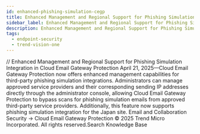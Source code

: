 ```yaml
---
id: enhanced-phishing-simulation-cegp
title: Enhanced Management and Regional Support for Phishing Simulation Integration in Cloud Email Gateway Protection
sidebar_label: Enhanced Management and Regional Support for Phishing Simulation Integration in Cloud Email Gateway Protection
description: Enhanced Management and Regional Support for Phishing Simulation Integration in Cloud Email Gateway Protection
tags:
  - endpoint-security
  - trend-vision-one
---
```


/*<![CDATA[*/ $('#title').html($('meta[name=map-description]').attr('content')); /*]]>*/ Enhanced Management and Regional Support for Phishing Simulation Integration in Cloud Email Gateway Protection April 21, 2025—Cloud Email Gateway Protection now offers enhanced management capabilities for third-party phishing simulation integrations. Administrators can manage approved service providers and their corresponding sending IP addresses directly through the administrator console, allowing Cloud Email Gateway Protection to bypass scans for phishing simulation emails from approved third-party service providers. Additionally, this feature now supports phishing simulation integration for the Japan site. Email and Collaboration Security → Cloud Email Gateway Protection © 2025 Trend Micro Incorporated. All rights reserved.Search Knowledge Base